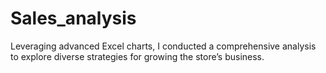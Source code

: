 # Sales_analysis
Leveraging advanced Excel charts, I conducted a comprehensive analysis to explore diverse strategies for growing the
store’s business.
